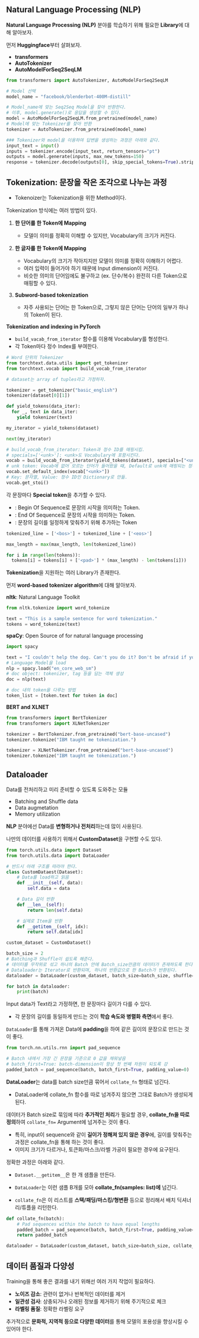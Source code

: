 ## Natural Language Processing (NLP)

**Natural Language Processing (NLP)** 분야를 학습하기 위해 필요한 **Library**에 대해 알아보자.

먼저 **Huggingface**부터 살펴보자.

- **transformers**
- **AutoTokenizer**
- **AutoModelForSeq2SeqLM**

```python
from transformers import AutoTokenizer, AutoModelForSeq2SeqLM

# Model 선택
model_name = "facebook/blenderbot-400M-distill"

# Model_name에 맞는 Seq2Seq Model을 찾아 반환한다.
# 이후, model.generate()로 응답을 생성할 수 있다.
model = AutoModelForSeq2SeqLM.from_pretrained(model_name)
# Model에 맞는 Tokenizer를 찾아 반환
tokenizer = AutoTokenizer.from_pretrained(model_name)

### Tokenizer와 model을 이용하여 답변을 생성하는 과정은 아래와 같다.
input_text = input()
inputs = tokenizer.encode(input_text, return_tensors="pt")
outputs = model.generate(inputs, max_new_tokens=150)
response = tokenizer.decode(outputs[0], skip_special_tokens=True).strip()
```

## Tokenization: 문장을 작은 조각으로 나누는 과정

- Tokenoizer는 Tokenization을 위한 Method이다.

Tokenization 방식에는 여러 방법이 있다.

1. **한 단어를 한 Token에 Mapping**

   - 모델이 의미를 정확히 이해할 수 있지만, Vocabulary의 크기가 커진다.

2. **한 글자를 한 Token에 Mapping**

    - Vocabulary의 크기가 작아지지만 모델이 의미를 정확히 이해하기 어렵다.
    - 여러 입력이 들어가야 하기 때문에 Input dimension이 커진다.
    - 비슷한 의미의 단어임에도 불구하고 (ex. 단수/복수) 완전히 다른 Token으로 매핑할 수 있다.
  
3. **Subword-based tokenization**

     - 자주 사용되는 단어는 한 Token으로, 그렇지 않은 단어는 단어의 일부가 하나의 Token이 된다.
  
**Tokenization and indexing in PyTorch**

- `build_vacab_from_iterator` 함수를 이용해 Vocabulary를 형성한다.
- 각 Token마다 정수 Index를 부여한다.

```python
# Word 단위의 Tokenizer
from torchtext.data.utils import get_tokenizer
from torchtext.vocab import build_vocab_from_iterator

# dataset는 array of tuples라고 가정하자.

tokenizer = get_tokenizer("basic_english")
tokenizer(dataset[0][1])

def yield_tokens(data_iter):
  for _, text in data_iter:
    yield tokenizer(text)

my_iterator = yield_tokens(dataset)

next(my_iterator)

# build_vocab_from_iterator: Token과 정수 ID를 매핑시킴.
# specials=['<unk>']: <unk>도 Vocabulary에 포함시킨다.
vocab = build_vocab_from_iterator(yield_tokens(dataset), specials=["<unk>"])
# unk token: Vocab에 없어 모르는 단어가 들어왔을 때, Default로 unk에 매핑되는 정수 ID를 사용하도록 함 
vocab.set_default_index(vocab["<unk>"])
# Key: 문자열, Value: 정수 ID인 Dictionary로 만듦.
vocab.get_stoi()
```

각 문장마다 **Special token**을 추가할 수 있다.

- **<bos>**: Begin Of Sequence로 문장의 시작을 의미하는 Token.
- **<eos>**: End Of Sequence로 문장의 시작을 의미하는 Token.
- **<pad>**: 문장의 길이를 일정하게 맞춰주기 위해 추가하는 Token

```python
tokenized_line = ['<bos>'] + tokenized_line + ['<eos>']

max_length = max(max_length, len(tokenized_line))

for i in range(len(tokens)):
  tokens[i] = tokens[i] + ['<pad>'] * (max_length) - len(tokens[i]))
```

**Tokenization**을 지원하는 여러 Library가 존재한다.

먼저 **word-based tokenizer algorithm**에 대해 알아보자.

**nltk**: Natural Language Toolkit

```python
from nltk.tokenize import word_tokenize

text = "This is a sample sentence for word tokenization."
tokens = word_tokenize(text)
```

**spaCy**: Open Source of for natural language processing

```python
import spacy

text = "I couldn't help the dog. Can't you do it? Don't be afraid if you are."
# Language Model을 load
nlp = spacy.load("en_core_web_sm")
# doc object: tokenizer, tag 등을 담는 객체 생성
doc = nlp(text)

# doc 내의 token을 다루는 방법
token_list = [token.text for token in doc]
```

**BERT and XLNET**

```python
from transformers import BertTokenizer
from transformers import XLNetTokenizer

tokenizer = BertTokenizer.from_pretrained("bert-base-uncased")
tokenizer.tokenize("IBM taught me tokenization.")

tokenizer = XLNetTokenizer.from_pretrained("bert-base-uncased")
tokenizer.tokenize("IBM taught me tokenization.")
```

## Dataloader

Data를 전처리하고 미리 준비할 수 있도록 도와주는 모듈

-  Batching and Shuffle data
-  Data augmetation
-  Memory utilization

**NLP** 분야에선 Data를 **변형하거나 전처리**하는데 많이 사용된다.

나만의 데이터를 사용하기 위해서 **CustomDataset**을 구현할 수도 있다.

```python
from torch.utils.data import Dataset
from torch.utils.data import DataLoader

# 반드시 아래 구조를 따라야 한다. 
class CustomDataest(Dataset):
    # Data를 load하고 읽음
    def __init__(self, data):
        self.data = data

    # Data 길이 반환
    def __len__(self):
        return len(self.data)

    # 실제로 Item을 반환
    def __getitem__(self, idx):
        return self.data[idx]

custom_dataset = CustomDataset()

batch_size = 2
# Batching과 Shuffle이 쉽도록 해준다.
# 데이터를 무작위로 섞고 하나의 Batch 안에 Batch_size만큼의 데이터가 존재하도록 한다.
# Dataloader는 Iterator로 반환되며, 하나의 반환값으로 한 Batch가 반환된다. 
dataloader = DataLoader(custom_dataset, batch_size=batch_size, shuffle=True)

for batch in dataloader:
    print(batch)
```

Input data가 Text라고 가정하면, 한 문장마다 길이가 다를 수 있다.

- 각 문장의 길이를 동일하게 만드는 것이 **학습 속도와 병렬화 측면**에서 좋다.

`DataLoader`를 통해 가져온 Data에 **padding**을 하여 같은 길이의 문장으로 만드는 것이 좋다.

```python
from torch.nn.utils.rnn import pad_sequence

# Batch 내에서 가장 긴 문장을 기준으로 0 값을 채워넣음
# batch_first=True: batch-dimension이 항상 첫 번째 차원이 되도록 강
padded_batch = pad_sequence(batch, batch_first=True, padding_value=0)
```

**DataLoader**는 data를 batch size만큼 묶어서 `collate_fn` 형태로 넘긴다.

- DataLoader에 collate_fn 함수를 따로 넘겨주지 않으면 그대로 Batch가 생성되게 된다.

데이터가 Batch size로 묶임에 따라 **추가적인 처리**가 필요할 경우, **collate_fn을 따로 정의**하여 `collate_fn=` Argument에 넘겨주는 것이 좋다.

- 특히, input이 sequence와 같이 **길이가 정해져 있지 않은 경우**에, 길이를 맞춰주는 과정은 collate_fn을 통해 하는 것이 좋다.
- 이미지 크기가 다르거나, 토큰화/마스크/라벨 가공이 필요한 경우에 요구된다.

정확한 과정은 아래와 같다.

- `Dataset.__getitem__`은 한 개 샘플을 만든다.

- `DataLoader`는 이런 샘플 B개를 모아 **collate_fn(samples: list)에** 넘긴다.

- `collate_fn`은 이 리스트를 **스택/패딩/마스킹/형변환** 등으로 정리해서 배치 딕셔너리/튜플을 리턴한다.

```python
def collate_fn(batch):
    # Pad sequences within the batch to have equal lengths
    padded_batch = pad_sequence(batch, batch_first=True, padding_value=0)
    return padded_batch

dataloader = DataLoader(custom_dataset, batch_size=batch_size, collate_fn=collate_fn)
```

## 데이터 품질과 다양성

Training을 통해 좋은 결과를 내기 위해선 여러 가지 작업이 필요하다.

- **노이즈 감소**: 관련이 없거나 반복적인 데이터를 제거
- **일관성 검사**: 상충되거나 오래된 정보를 제거하기 위해 주기적으로 체크
- **라벨링 품질**: 정확한 라벨링 요구

추가적으로 **문화적, 지역적 등으로 다양한 데이터**를 통해 모델의 포용성을 향상시킬 수 있어야 한다.

